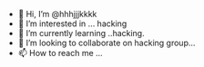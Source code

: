 - 👋 Hi, I’m @hhhjjjkkkk
- 👀 I’m interested in ... hacking
- 🌱 I’m currently learning ..hacking.
- 💞️ I’m looking to collaborate on hacking group...
- 📫 How to reach me ...

<!---
hhhjjjkkkk/hhhjjjkkkk is a ✨ special ✨ repository because its `README.md` (this file) appears on your GitHub profile.
You can click the Preview link to take a look at your changes.
--->
